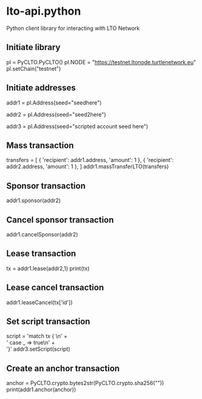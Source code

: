# lto-api.python
Python client library for interacting with LTO Network


## Initiate library
pl = PyCLTO.PyCLTO()
pl.NODE = "https://testnet.ltonode.turtlenetwork.eu"
pl.setChain("testnet")

## Initiate addresses
addr1 = pl.Address(seed="seedhere")

addr2 = pl.Address(seed="seed2here")

addr3 = pl.Address(seed="scripted account seed here")

## Mass transaction
transfers = [
{ 'recipient': addr1.address, 'amount': 1 },
{ 'recipient': addr2.address, 'amount': 1 },
]
addr1.massTransferLTO(transfers)

## Sponsor transaction
addr1.sponsor(addr2)

## Cancel sponsor transaction
addr1.cancelSponsor(addr2)

## Lease transaction
tx = addr1.lease(addr2,1)
print(tx)

## Lease cancel transaction
addr1.leaseCancel(tx['id'])

## Set script transaction
script = 'match tx { \n' + \
'  case _ => true\n' + \
'}'
addr3.setScript(script)

## Create an anchor transaction
anchor = PyCLTO.crypto.bytes2str(PyCLTO.crypto.sha256(""))
print(addr1.anchor(anchor))
